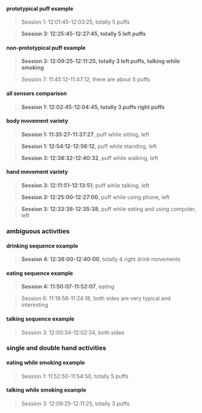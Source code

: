 #### prototypical puff example

> Session 1: 12:01:45-12:03:25, totally 5 puffs

> **Session 3: 12:25:45-12:27:45, totally 5 left puffs**

#### non-prototypical puff example

> **Session 3: 12:09:25-12:11:25, totally 3 left puffs, talking while smoking**

>	Session 7: 11:45:12-11:47:12, there are about 5 puffs

#### all sensors comparison

> **Session 1: 12:02:45-12:04:45, totally 3 puffs right puffs**

#### body movement variety

> **Session 1: 11:35:27-11:37:27**, puff while sitting, left

> **Session 1: 12:54:12-12:56:12**, puff while standing, left

> **Session 3: 12:38:32-12:40:32**, puff while walking, left

#### hand movement variety

> **Session 3: 12:11:51-12:13:51**, puff while talking, left

> **Session 3: 12:25:00-12:27:00**, puff while using phone, left

> **Session 3: 12:33:38-12:35:38**, puff while eating and using computer, left

### ambiguous activities

#### drinking sequence example

> **Session 4: 12:38:00-12:40:00**, totally 4 right drink movements

#### eating sequence example

> **Session 4: 11:50:07-11:52:07**, eating

>	Session 6: 11:19:58-11:24:18, both sides are very typical and interesting

#### talking sequence example
	
>	Session 3: 12:00:34-12:02:34, both sides

### single and double hand activities

#### eating while smoking example

>	Session 1: 11:52:50-11:54:50, totally 5 puffs

#### talking while smoking example

>	Session 3: 12:09:25-12:11:25, totally 3 puffs